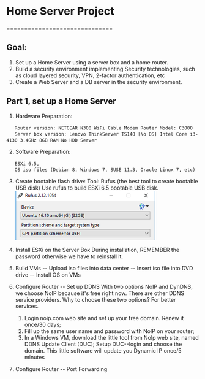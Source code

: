 # Home Server Project
==============================

Goal: 
-----
1. Set up a Home Server using a server box and a home router.
2. Build a security environment implementing Security technologies, such as cloud layered security,
   VPN, 2-factor authentication, etc
3. Create a Web Server and a DB server in the security environment.

Part 1, set up a Home Server
----------------------------
1. Hardware Preparation:
```
   Router version: NETGEAR N300 WiFi Cable Modem Router Model: C3000
   Server box version: Lenovo ThinkServer TS140 [No OS] Intel Core i3-4130 3.4GHz 8GB RAM No HDD Server 
``` 
2. Software Preparation:
```
   ESXi 6.5,
   OS iso files (Debian 8, Windows 7, SUSE 11.3, Oracle Linux 7, etc)
```
3. Create bootable flash drive:
   Tool: Rufus (the best tool to create bootable USB disk)
   Use rufus to build ESXi 6.5 bootable USB disk.
   ![alt text](https://github.com/mndarren/Home-Server-Project/blob/master/resource/Rufus.png)

4. Install ESXi on the Server Box
   During installation, REMEMBER the password otherwise we have to reinstall it.

5. Build VMs
   -- Upload iso files into data center
   -- Insert iso file into DVD drive
   -- Install OS on VMs

6. Configure Router -- Set up DDNS
   With two options NoIP and DynDNS, we choose NoIP because it's free right now.
   There are other DDNS service providers. Why to choose these two options? For better services.
   1) Login noip.com web site and set up your free domain. Renew it once/30 days;
   2) Fill up the same user name and password with NoIP on your router;
   3) In a Windows VM, download the little tool from NoIp web site, named DDNS Update Client (DUC);
        Setup DUC--login and choose the domain. This little software will update you Dynamic IP once/5 minutes
   
7. Configure Router -- Port Forwarding
      